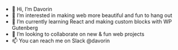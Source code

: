- 👋 Hi, I’m Davorin
- 👀 I’m interested in making web more beautiful and fun to hang out
- 🌱 I’m currently learning React and making custom blocks with WP Gutenberg
- 💞️ I’m looking to collaborate on new & fun web projects
- 📫 You can reach me on Slack @davorin

<!---
dadadavorin/dadadavorin is a ✨ special ✨ repository because its `README.md` (this file) appears on your GitHub profile.
You can click the Preview link to take a look at your changes.
--->
